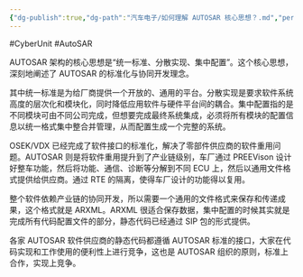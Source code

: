 ```yaml
---
{"dg-publish":true,"dg-path":"汽车电子/如何理解 AUTOSAR 核心思想？.md","permalink":"/汽车电子/如何理解 AUTOSAR 核心思想？/","created":"2024-06-28T09:02:22.000+08:00","updated":"2025-06-30T21:43:45.000+08:00"}
---
```


#CyberUnit #AutoSAR

AUTOSAR 架构的核心思想是“统一标准、分散实现、集中配置”。这个核心思想，深刻地阐述了 AUTOSAR 的标准化与协同开发理念。

其中统一标准是为给厂商提供一个开放的、通用的平台。分散实现是要求软件系统高度的层次化和模块化，同时降低应用软件与硬件平台间的耦合。集中配置指的是不同模块可由不同公司完成，但想要完成最终系统集成，必须将所有模块的配置信息以统一格式集中整合并管理，从而配置生成一个完整的系统。

OSEK/VDX 已经完成了软件接口的标准化，解决了零部件供应商的软件重用问题。AUTOSAR 则是将软件重用提升到了产业链级别，车厂通过 PREEVison 设计好整车功能，然后将功能、通信、诊断等分解到不同 ECU 上，然后以通用文件格式提供给供应商。通过 RTE 的隔离，使得车厂设计的功能得以复用。

整个软件依赖产业链的协同开发，所以需要一个通用的文件格式来保存和传递成果，这个格式就是 ARXML。ARXML 很适合保存数据，集中配置的时候其实就是完成所有代码配置文件的部分，静态代码已经通过 SIP 包的形式提供。

各家 AUTOSAR 软件供应商的静态代码都遵循 AUTOSAR 标准的接口，大家在代码实现和工作使用的便利性上进行竞争，这也是 AUTOSAR 组织的原则，标准上合作，实现上竞争。